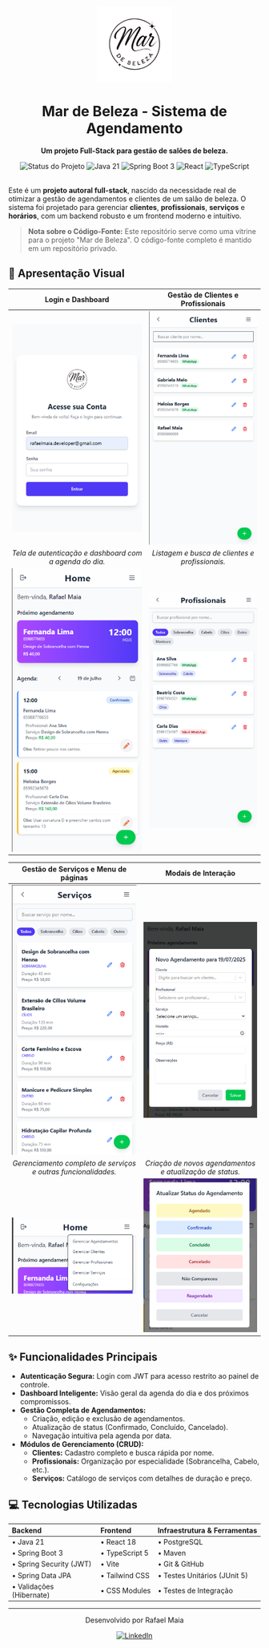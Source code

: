 <div align="center">
  <img src="assets/logo.png" alt="Logo Mar de Beleza" width="150"/>
  <h1>Mar de Beleza - Sistema de Agendamento</h1>
  <p><strong>Um projeto Full-Stack para gestão de salões de beleza.</strong></p>
</div>

<div align="center">
  <img src="https://img.shields.io/badge/status-em%20desenvolvimento-yellow" alt="Status do Projeto"/>
  <img src="https://img.shields.io/badge/Java-21-blue?logo=openjdk" alt="Java 21"/>
  <img src="https://img.shields.io/badge/Spring_Boot-3-green?logo=spring" alt="Spring Boot 3"/>
  <img src="https://img.shields.io/badge/React-18-blue?logo=react" alt="React"/>
  <img src="https://img.shields.io/badge/TypeScript-5-blue?logo=typescript" alt="TypeScript"/>
</div>

<br>

Este é um **projeto autoral full-stack**, nascido da necessidade real de otimizar a gestão de agendamentos e clientes de um salão de beleza. O sistema foi projetado para gerenciar **clientes**, **profissionais**, **serviços** e **horários**, com um backend robusto e um frontend moderno e intuitivo.

> **Nota sobre o Código-Fonte:** Este repositório serve como uma vitrine para o projeto "Mar de Beleza". O código-fonte completo é mantido em um repositório privado.

## 📸 Apresentação Visual

| Login e Dashboard | Gestão de Clientes e Profissionais |
| :---: | :---: |
| <img src="assets/tela_login.png" alt="Tela de Login" width="300"/> | <img src="assets/tela_clientes.png" alt="Tela de Clientes" width="300"/> |
| *Tela de autenticação e dashboard com a agenda do dia.* | *Listagem e busca de clientes e profissionais.* |
| <img src="assets/tela_dashboard.png" alt="Tela do Dashboard" width="300"/> | <img src="assets/tela_profissionais.png" alt="Tela de Profissionais" width="300"/> |

| Gestão de Serviços e Menu de páginas | Modais de Interação |
| :---: | :---: |
| <img src="assets/tela_servicos.png" alt="Tela de Serviços" width="300"/> | <img src="assets/modal_novo_agendamento.png" alt="Modal de Novo Agendamento" width="300"/> |
| *Gerenciamento completo de serviços e outras funcionalidades.* | *Criação de novos agendamentos e atualização de status.* |
| <img src="assets/Menu_hamburguer_com_outras_paginas.png" alt="Menu de Navegação" width="300"/> | <img src="assets/modal_atualizar_status.png" alt="Modal de Atualizar Status" width="300"/> |

## ✨ Funcionalidades Principais

- **Autenticação Segura:** Login com JWT para acesso restrito ao painel de controle.
- **Dashboard Inteligente:** Visão geral da agenda do dia e dos próximos compromissos.
- **Gestão Completa de Agendamentos:**
  - Criação, edição e exclusão de agendamentos.
  - Atualização de status (Confirmado, Concluído, Cancelado).
  - Navegação intuitiva pela agenda por data.
- **Módulos de Gerenciamento (CRUD):**
  - **Clientes:** Cadastro completo e busca rápida por nome.
  - **Profissionais:** Organização por especialidade (Sobrancelha, Cabelo, etc.).
  - **Serviços:** Catálogo de serviços com detalhes de duração e preço.

## 💻 Tecnologias Utilizadas

| Backend | Frontend | Infraestrutura & Ferramentas |
| :--- | :--- | :--- |
| • Java 21 | • React 18 | • PostgreSQL |
| • Spring Boot 3 | • TypeScript 5 | • Maven |
| • Spring Security (JWT) | • Vite | • Git & GitHub |
| • Spring Data JPA | • Tailwind CSS | • Testes Unitários (JUnit 5) |
| • Validações (Hibernate) | • CSS Modules | • Testes de Integração |

---

<div align="center">
  <p>Desenvolvido por Rafael Maia</p>
  <a href="https://www.linkedin.com/in/rafaelmaiia/" target="_blank">
    <img src="https://img.shields.io/badge/LinkedIn-0077B5?style=for-the-badge&logo=linkedin&logoColor=white" alt="LinkedIn"/>
  </a>
</div>
